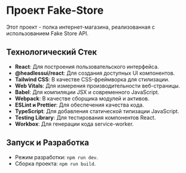 # Проект Fake-Store

Этот проект - полка интернет-магазина, реализованная с использованием Fake Store API.

## Технологический Стек

- **React**: Для построения пользовательского интерфейса.
- **@headlessui/react**: Для создания доступных UI компонентов.
- **Tailwind CSS**: В качестве CSS-фреймворка для стилизации.
- **Web Vitals**: Для измерения производительности веб-страницы.
- **Babel**: Для компиляции JSX и современного JavaScript.
- **Webpack**: В качестве сборщика модулей и активов.
- **ESLint и Prettier**: Для обеспечения качества кода.
- **TypeScript**: Для добавления статической типизации JavaScript.
- **Testing Library**: Для тестирования компонентов React.
- **Workbox**: Для генерации кода service-worker.

## Запуск и Разработка

- Режим разработки: `npm run dev`.
- Сборка проекта: `npm run build`.
